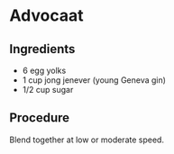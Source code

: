 # Advocaat

## Ingredients

* 6 egg yolks
* 1 cup jong jenever (young Geneva gin)
* 1/2 cup sugar

## Procedure

Blend together at low or moderate speed.